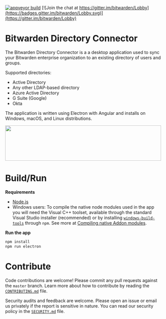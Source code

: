 [![appveyor build](https://ci.appveyor.com/api/projects/status/github/bitwarden/directory-connector?branch=master&svg=true)](https://ci.appveyor.com/project/bitwarden/directory-connector)
[![Join the chat at https://gitter.im/bitwarden/Lobby](https://badges.gitter.im/bitwarden/Lobby.svg)](https://gitter.im/bitwarden/Lobby)

# Bitwarden Directory Connector

The Bitwarden Directory Connector is a a desktop application used to sync your Bitwarden enterprise organization to an existing directory of users and groups.

Supported directories:
- Active Directory
- Any other LDAP-based directory
- Azure Active Directory
- G Suite (Google)
- Okta

The application is written using Electron with Angular and installs on Windows, macOS, and Linux distributions.

<a href="https://bitwarden.com/#download"><img src="https://imgur.com/SLv9paA.png" width="500" height="113"></a>

# Build/Run

**Requirements**

- [Node.js](https://nodejs.org/)
- Windows users: To compile the native node modules used in the app you will need the Visual C++ toolset, available through the standard Visual Studio installer (recommended) or by installing [`windows-build-tools`](https://github.com/felixrieseberg/windows-build-tools) through `npm`. See more at [Compiling native Addon modules](https://github.com/Microsoft/nodejs-guidelines/blob/master/windows-environment.md#compiling-native-addon-modules).

**Run the app**

```bash
npm install
npm run electron
```

# Contribute

Code contributions are welcome! Please commit any pull requests against the `master` branch. Learn more about how to contribute by reading the [`CONTRIBUTING.md`](CONTRIBUTING.md) file.

Security audits and feedback are welcome. Please open an issue or email us privately if the report is sensitive in nature. You can read our security policy in the [`SECURITY.md`](SECURITY.md) file.
